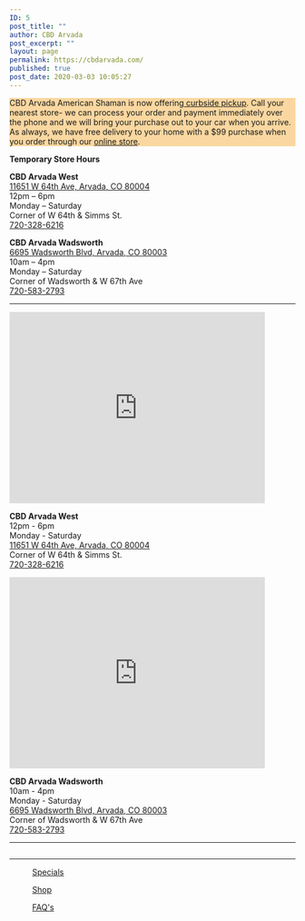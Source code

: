```yaml
---
ID: 5
post_title: ""
author: CBD Arvada
post_excerpt: ""
layout: page
permalink: https://cbdarvada.com/
published: true
post_date: 2020-03-03 10:05:27
---
```

<!-- wp:paragraph {"customBackgroundColor":"#fad7a0"} -->
<p style="background-color:#fad7a0" class="has-background">CBD Arvada American Shaman is now offering<a href="https://cbdarvada.com/curbside-service/"> curbside pickup</a>. Call your nearest store- we can process your order and payment immediately over the phone and we will bring your purchase out to your car when you arrive. As always, we have free delivery to your home with a $99 purchase when you order through our <a rel="noreferrer noopener" aria-label="online store (opens in a new tab)" href="https://cbdamericanshaman.com/arvada" target="_blank">online store</a>.</p>
<!-- /wp:paragraph -->

<!-- wp:paragraph {"align":"center"} -->
<p class="has-text-align-center"><strong>Temporary Store Hours</strong></p>
<!-- /wp:paragraph -->

<!-- wp:columns -->
<div class="wp-block-columns"><!-- wp:column -->
<div class="wp-block-column"><!-- wp:paragraph {"align":"center"} -->
<p class="has-text-align-center"> <strong>CBD Arvada West</strong><br> <a href="https://g.page/arvada-american-shaman-cbd?share">11651 W 64th Ave, Arvada, CO 80004</a> <br>12pm – 6pm<br>Monday – Saturday<br>Corner of W 64th &amp; Simms St.<br><a href="tel: 7203286216">720-328-6216</a> </p>
<!-- /wp:paragraph --></div>
<!-- /wp:column -->

<!-- wp:column -->
<div class="wp-block-column"><!-- wp:paragraph {"align":"center"} -->
<p class="has-text-align-center"> <strong>CBD Arvada Wadsworth</strong><br> <a href="https://g.page/cbdarvadashaman?share">6695 Wadsworth Blvd, Arvada, CO 80003</a> <br>10am – 4pm<br>Monday – Saturday<a href="https://g.page/cbdarvadashaman?share"><br></a>Corner of Wadsworth &amp; W 67th Ave<br><a href="tel: 7205832793">720-583-2793</a> </p>
<!-- /wp:paragraph --></div>
<!-- /wp:column --></div>
<!-- /wp:columns -->

<!-- wp:separator -->
<hr class="wp-block-separator"/>
<!-- /wp:separator -->

<!-- wp:columns -->
<div class="wp-block-columns"><!-- wp:column -->
<div class="wp-block-column"><!-- wp:html -->
<iframe src="https://www.google.com/maps/embed?pb=!1m18!1m12!1m3!1d3064.6882320729374!2d-105.13201298525863!3d39.813984600000616!2m3!1f0!2f0!3f0!3m2!1i1024!2i768!4f13.1!3m3!1m2!1s0x876b8ffe9b2a875b%3A0xd8d932411a536fb1!2sCBD%20Arvada%20American%20Shaman%20West!5e0!3m2!1sen!2sus!4v1582487168995!5m2!1sen!2sus" width="450" height="337" frameborder="0" style="border:0;" allowfullscreen=""></iframe>
<!-- /wp:html -->

<!-- wp:paragraph -->
<p><strong>CBD Arvada West</strong><br>12pm - 6pm<br>Monday - Saturday <a href="https://g.page/arvada-american-shaman-cbd?share"><br>11651 W 64th Ave, Arvada, CO 80004</a> <br>Corner of W 64th &amp; Simms St.<br><a href="tel: 7203286216"> 720-328-6216 </a></p>
<!-- /wp:paragraph --></div>
<!-- /wp:column -->

<!-- wp:column -->
<div class="wp-block-column"><!-- wp:html -->
<iframe src="https://www.google.com/maps/embed?pb=!1m18!1m12!1m3!1d3064.4923684563882!2d-105.0819785443939!3d39.818377200512636!2m3!1f0!2f0!3f0!3m2!1i1024!2i768!4f13.1!3m3!1m2!1s0x876b89c573695847%3A0x167967353e6700b6!2sCBD%20Arvada%20American%20Shaman!5e0!3m2!1sen!2sus!4v1582486760915!5m2!1sen!2sus" width="450" height="337" frameborder="0" style="border:0;" allowfullscreen=""></iframe>
<!-- /wp:html -->

<!-- wp:paragraph -->
<p><strong>CBD Arvada Wadsworth</strong><br>10am - 4pm<br>Monday - Saturday  <a href="https://g.page/cbdarvadashaman?share"><br>6695 Wadsworth Blvd, Arvada, CO 80003</a> <br>Corner of Wadsworth &amp; W 67th Ave<br><a href="tel: 7205832793">720-583-2793</a> </p>
<!-- /wp:paragraph --></div>
<!-- /wp:column --></div>
<!-- /wp:columns -->

<!-- wp:separator -->
<hr class="wp-block-separator"/>
<!-- /wp:separator -->

<!-- wp:image {"align":"center","id":132,"sizeSlug":"medium","linkDestination":"custom"} -->
<div class="wp-block-image"><figure class="aligncenter size-medium"><a href="https://cbdarvada.com/shop/"><img src="https://cbdarvada.com/wp-content/uploads/2020/03/cbnight-moonlight-300x225.jpg" alt="" class="wp-image-132"/></a></figure></div>
<!-- /wp:image -->

<!-- wp:separator -->
<hr class="wp-block-separator"/>
<!-- /wp:separator -->

<!-- wp:columns {"verticalAlignment":"center"} -->
<div class="wp-block-columns are-vertically-aligned-center"><!-- wp:column {"verticalAlignment":"center"} -->
<div class="wp-block-column is-vertically-aligned-center"><!-- wp:image {"id":38,"sizeSlug":"large","linkDestination":"custom"} -->
<figure class="wp-block-image size-large"><a href="https://cbdarvada.com/specials/"><img src="https://cbdarvada.com/wp-content/uploads/2020/03/15percentCoupon1500x935-1024x638.jpg" alt="" class="wp-image-38"/></a><figcaption><a href="https://cbdarvada.com/specials/">Specials</a></figcaption></figure>
<!-- /wp:image --></div>
<!-- /wp:column -->

<!-- wp:column {"verticalAlignment":"center"} -->
<div class="wp-block-column is-vertically-aligned-center"><!-- wp:image {"align":"center","id":95,"sizeSlug":"large","linkDestination":"custom"} -->
<div class="wp-block-image"><figure class="aligncenter size-large"><a href="https://cbdarvada.com/shop/"><img src="https://cbdarvada.com/wp-content/uploads/2020/03/CBDshop150x123.jpg" alt="" class="wp-image-95"/></a><figcaption><a href="https://cbdarvada.com/shop/">Shop</a></figcaption></figure></div>
<!-- /wp:image --></div>
<!-- /wp:column -->

<!-- wp:column {"verticalAlignment":"center"} -->
<div class="wp-block-column is-vertically-aligned-center"><!-- wp:image {"align":"center","id":89,"sizeSlug":"large","linkDestination":"custom"} -->
<div class="wp-block-image"><figure class="aligncenter size-large"><a href="https://cbdarvada.com/faqs/"><img src="https://cbdarvada.com/wp-content/uploads/2020/03/CBD-FAQ150x150.jpg" alt="" class="wp-image-89"/></a><figcaption><a href="https://cbdarvada.com/faqs/">FAQ's</a></figcaption></figure></div>
<!-- /wp:image --></div>
<!-- /wp:column --></div>
<!-- /wp:columns -->